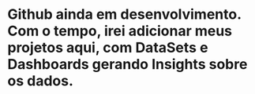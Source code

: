 # Github ainda em desenvolvimento. Com o tempo, irei adicionar meus projetos aqui, com DataSets e Dashboards gerando Insights sobre os dados.

